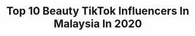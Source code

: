 ---
title: Top 10 Beauty TikTok Influencers In Malaysia In 2020
description: >-
  Find top beauty TikTok influencers in Malaysia in 2020. Most popular hashtags: #fyp #tiktokmalaysia #duet #malaysia.
platform: TikTok
hits: 23
text_top: See the top-rated TikTok accounts on inBeat.
text_bottom: inBeat aggregates 23 TikTok influencers like this in Malaysia for you to collaborate.
profiles:
  - username: "cherry_beauty90"
    fullname: >-
      Nguyen Thien Hang
    bio: >-
      Follow my FB : Nguyen Thien Hang Wechat : DJCherry201090 THẨM MỸ CHERRY BEAUTY
    location: "Malaysia"
    followers: 24300
    engagement: 294
    commentsToLikes: 0.037732
    id: ckd0khslbfy2o0j235i26b6mj
    verified: false
    hashtags: "#stay, #kualalumpur, #fillerbotoxtanm, #uytinchatluong"
  - username: "mehvivek"
    fullname: >-
      Vivek
    bio: >-
      In seeking happiness for others, you will find it in yourself 🇲🇾
    location: "Malaysia"
    followers: 9279
    engagement: 1005
    commentsToLikes: 0.049130
    id: ckbkogxokiktf0j23cq8y5260
    verified: false
    hashtags: "#love, #duetme, #sadness, #smile"
  - username: "sophielyuik"
    fullname: >-
      Sophie Lyuik
    bio: >-
      Girl staying in Asia 🇲🇾 Marketing consultant | Content Creator My life on IG
    location: "Malaysia"
    followers: 42100
    engagement: 498
    commentsToLikes: 0.020752
    id: ckd0khbzkfxu30j23vz2ww55c
    verified: false
    hashtags: "#vlog, #babelfit, #resort, #tips"
  - username: "bell_mustari"
    fullname: >-
      Bell.M
    bio: >-
      Follow IG : @bell_mustari
    location: "Malaysia"
    followers: 23800
    engagement: 303
    commentsToLikes: 0.021467
    id: ckd6adn6k4dt60j23wq6dm2ei
    verified: false
    hashtags: "#laughathome, #fyp, #kesanakesini, #foryoupage"
  - username: "vishnu_appzz"
    fullname: >-
      Vishnu Appzz
    bio: >-
      ♥️ KL 11 ♥️ ❤️Wanderlust ✌🏻 പ്രണയം യാത്രകളോട് 💕 💚 Green_Bae 💚 💕
    location: "Malaysia"
    followers: 15700
    engagement: 1304
    commentsToLikes: 0.013554
    id: ckbkfycx677rg0j23dk8oqd4r
    verified: false
    hashtags: "#bikelover, #duet, #ishttam, #fzlover"
  - username: "logeshwarraj"
    fullname: >-
      Logeshwar Raj🐻
    bio: >-
      Kalikulakalamulaga🐻❤️
    location: "Malaysia"
    followers: 2089
    engagement: 487
    commentsToLikes: 0.007608
    id: ckcdsumfvdj5p0j23x2ow05kt
    verified: false
    hashtags: "#xyzbca, #fyp, #malaysia, #tiktokmalaysia"
  - username: "jackson.ncs"
    fullname: >-
      JaCkson Ng
    bio: >-
      Hi, I am JaCkson Ng Nice to meet you. Instagram: jackson.ncs
    location: "Malaysia"
    followers: 24100
    engagement: 329
    commentsToLikes: 0.014924
    id: ckbvu08wjsn7y0j23ha8wmdhh
    verified: false
    hashtags: "#cny, #jackson, #justforfun, #fyp"
  - username: "honeyizara"
    fullname: >-
      Miss_Naziha
    bio: >-
      Instagram : Miss_Naziha Welcome to my beautiful life ❤️ BTS ❤️ BLACKPINK
    location: "Malaysia"
    followers: 236800
    engagement: 406
    commentsToLikes: 0.021308
    id: ckdt52dzwszl60j23tog8b2v0
    verified: false
    hashtags: "#catsbae, #catsoftiktok, #foryou, #bts"
  - username: "sjgroup_777"
    fullname: >-
      Rock the World❤️💕
    bio: >-
      Popular creator
    location: "Malaysia"
    followers: 301900
    engagement: 531
    commentsToLikes: 0.010485
    id: ck83z927jys1k0j78wxlhxhxe
    verified: false
    hashtags: "#hollwood, #beautifulsunset, #benishfam, #indiachallenge"
  - username: "oceanjee"
    fullname: >-
      Ocean Jee 🌊
    bio: >-
      Ig : @oceanjee 💙
    location: "Malaysia"
    followers: 53700
    engagement: 1271
    commentsToLikes: 0.051540
    id: ckbvxlqtkuobh0j232fm4trkm
    verified: false
    hashtags: "#fyp, #foryoupage, #foryou, #taeyang"
---